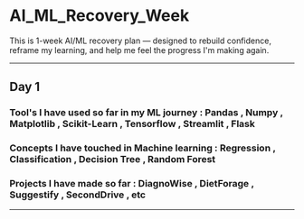 # AI_ML_Recovery_Week
This is 1-week AI/ML recovery plan — designed to rebuild confidence, reframe my learning, and help me feel the progress I'm making again.

---
## Day 1

### Tool's I have used so far in my ML journey :  Pandas , Numpy , Matplotlib , Scikit-Learn , Tensorflow , Streamlit , Flask 
### Concepts I have touched in Machine learning :  Regression , Classification , Decision Tree , Random Forest 
### Projects I have made so far :  DiagnoWise , DietForage , Suggestify , SecondDrive , etc 

---
